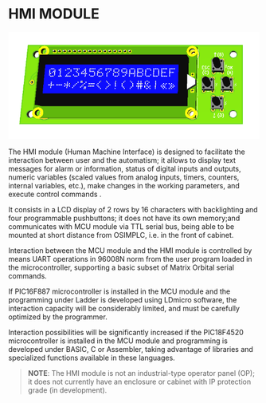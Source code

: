 HMI MODULE
==========

![HMI](images/hmi.png)

The HMI module (Human Machine Interface) is designed to facilitate the interaction between
user and the automatism; it allows to display text messages for alarm or information, status of
digital inputs and outputs, numeric variables (scaled values from analog inputs, timers,
counters, internal variables, etc.), make changes in the working parameters, and execute
control commands .

It consists in a LCD display of 2 rows by 16 characters with backlighting and four programmable
pushbuttons; it does not have its own memory;and communicates with MCU module via TTL
serial bus, being able to be mounted at short distance from OSIMPLC, i.e. in the front of
cabinet.

Interaction between the MCU module and the HMI module is controlled by means UART
operations in 96008N norm from the user program loaded in the microcontroller, supporting a
basic subset of Matrix Orbital serial commands.

If PIC16F887 microcontroller is installed in the MCU module and the programming under Ladder
is developed using LDmicro software, the interaction capacity will be considerably limited, and
must be carefully optimized by the programmer.

Interaction possibilities will be significantly increased if the PIC18F4520 microcontroller is
installed in the MCU module and programming is developed under BASIC, C or Assembler,
taking advantage of libraries and specialized functions available in these languages.

> **NOTE**:
> The HMI module is not an industrial-type operator panel (OP); it does not currently have an
> enclosure or cabinet with IP protection grade (in development).

